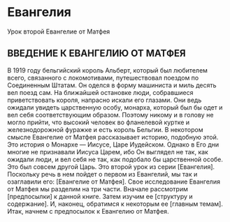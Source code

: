 # ЕвангелияУрок второйЕвангелие от Матфея

## ВВЕДЕНИЕ К ЕВАНГЕЛИЮ ОТ МАТФЕЯ

В 1919 году бельгийский король Альберт, который был любителем всего, связанного с локомотивами, путешествовал поездом по Соединенным Штатам. Он оделся в форму машиниста и миль десять вел поезд сам. На ближайшей остановке люди, собравшиеся приветствовать короля, напрасно искали его глазами. Они ведь ожидали увидеть царственную особу, монарха, который был бы одет и вел себя соответствующим образом. Поэтому никому и в голову не могло прийти, что высокий человек во фланелевой куртке и железнодорожной фуражке и есть король Бельгии.В некотором смысле Евангелие от Матфея рассказывает историю, подобную этой. Это история о Монархе — Иисусе, Царе Иудейском. Однако в Его дни многие не признавали Иисуса Царем, ибо Он выглядел не так, как ожидали люди, и вел себя не так, как подобало бы царственной особе. Это был совсем другой Царь.Это второй урок из серии [Евангелия]. Поскольку речь в нем пойдет о первом из Евангелий, мы так и озаглавили его: [Евангелие от Матфея].Свое исследование Евангелия от Матфея мы разделим на три части. Вначале рассмотрим [предпосылки] к данной книге. Затем изучим ее [структуру и содержание]. И, наконец, обратимся к некоторым ее [главным темам]. Итак, начнем с предпосылок к Евангелию от Матфея.
